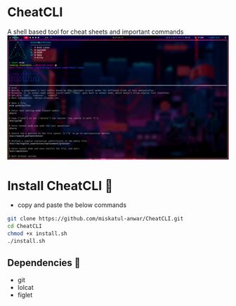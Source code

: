 # CheatCLI

A shell based tool for cheat sheets and important commands
![CheatCLI](i.png)

# Install CheatCLI 🚀

- copy and paste the below commands

```bash
git clone https://github.com/miskatul-anwar/CheatCLI.git
cd CheatCLI
chmod +x install.sh
./install.sh
```

## Dependencies 🧺

- git
- lolcat
- figlet
